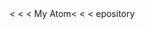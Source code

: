 <!DOCTYPE html>
<html>
<<head>
  <<title>My Atom repository</title>
</head>
<<body>

</body>
</html>
My Atom<<head>
  <<title>My Atom repository</title>
</head>
<<body>

</body>epository
